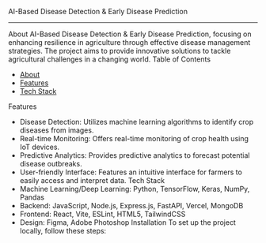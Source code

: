 AI-Based Disease Detection & Early Disease Prediction
_________________________________________________________________________________________________________
About
AI-Based Disease Detection & Early Disease Prediction, focusing on enhancing resilience in agriculture through effective disease management strategies. The project aims to provide innovative solutions to tackle agricultural challenges in a changing world.
Table of Contents

- [About](#about)
- [Features](#features)
- [Tech Stack](#tech-stack)

Features
- Disease Detection: Utilizes machine learning algorithms to identify crop diseases from images.
- Real-time Monitoring: Offers real-time monitoring of crop health using IoT devices.
- Predictive Analytics: Provides predictive analytics to forecast potential disease outbreaks.
- User-friendly Interface: Features an intuitive interface for farmers to easily access and interpret data.
Tech Stack
- Machine Learning/Deep Learning: Python, TensorFlow, Keras, NumPy, Pandas
- Backend: JavaScript, Node.js, Express.js, FastAPI, Vercel, MongoDB
- Frontend: React, Vite, ESLint, HTML5, TailwindCSS
- Design: Figma, Adobe Photoshop
Installation
To set up the project locally, follow these steps:

